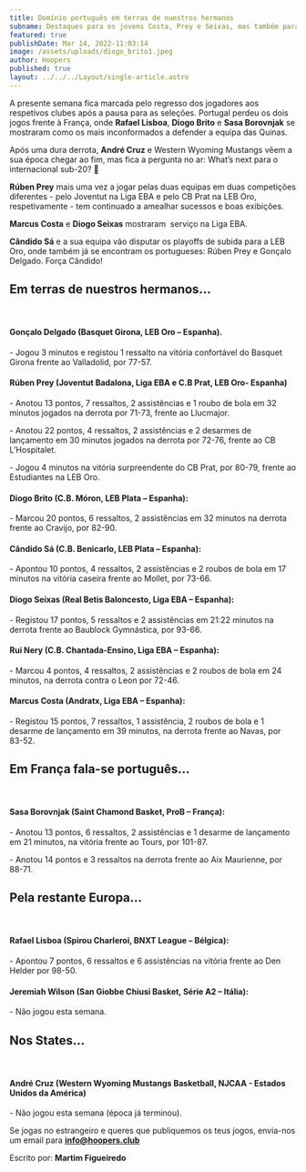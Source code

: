 ```yaml
---
title: Domínio português em terras de nuestros hermanos
subname: Destaques para os jovens Costa, Prey e Seixas, mas também para Brito e Sá
featured: true
publishDate: Mar 14, 2022-11:03:14
image: /assets/uploads/diogo_brito1.jpeg
author: Hoopers
published: true
layout: ../../../Layout/single-article.astro
---
```


A presente semana fica marcada pelo regresso dos jogadores aos respetivos clubes após a pausa para as seleções. Portugal perdeu os dois jogos frente à França, onde **Rafael Lisboa**, **Diogo Brito** e **Sasa Borovnjak** se mostraram como os mais inconformados a defender a equipa das Quinas.

Após uma dura derrota, **André Cruz** e Western Wyoming Mustangs vêem a sua época chegar ao fim, mas fica a pergunta no ar: What’s next para o internacional sub-20? 👀

**Rúben Prey** mais uma vez a jogar pelas duas equipas em duas competições diferentes - pelo Joventut na Liga EBA e pelo CB Prat na LEB Oro, respetivamente - tem continuado a amealhar sucessos e boas exibições.

**Marcus Costa** e **Diogo Seixas** mostraram  serviço na Liga EBA.

**Cândido Sá** e a sua equipa vão disputar os playoffs de subida para a LEB Oro, onde também já se encontram os portugueses: Rúben Prey e Gonçalo Delgado. Força Cândido!

## Em terras de nuestros hermanos…

</br>

#### Gonçalo Delgado (Basquet Girona, LEB Oro – Espanha).

\- Jogou 3 minutos e registou 1 ressalto na vitória confortável do Basquet Girona frente ao Valladolid, por 77-57.

#### Rúben Prey (Joventut Badalona, Liga EBA e C.B Prat, LEB Oro- Espanha)

\- Anotou 13 pontos, 7 ressaltos, 2 assistências e 1 roubo de bola em 32 minutos jogados na derrota por 71-73, frente ao Llucmajor.

\- Anotou 22 pontos, 4 ressaltos, 2 assistências e 2 desarmes de lançamento em 30 minutos jogados na derrota por 72-76, frente ao CB L’Hospitalet.

\- Jogou 4 minutos na vitória surpreendente do CB Prat, por 80-79, frente ao Estudiantes na LEB Oro.

#### Diogo Brito (C.B. Móron, LEB Plata – Espanha):

\- Marcou 20 pontos, 6 ressaltos, 2 assistências em 32 minutos na derrota frente ao Cravijo, por 82-90.

#### Cândido Sá (C.B. Benicarlo, LEB Plata – Espanha):

\- Apontou 10 pontos, 4 ressaltos, 2 assistências e 2 roubos de bola em 17 minutos na vitória caseira frente ao Mollet, por 73-66.

#### Diogo Seixas (Real Betis Baloncesto, Liga EBA – Espanha):

\- Registou 17 pontos, 5 ressaltos e 2 assistências em 21:22 minutos na derrota frente ao Baublock Gymnástica, por 93-66.

#### Rui Nery (C.B. Chantada-Ensino, Liga EBA – Espanha):

\- Marcou 4 pontos, 4 ressaltos, 2 assistências e 2 roubos de bola em 24 minutos, na derrota contra o Leon por 72-46.

#### Marcus Costa (Andratx, Liga EBA – Espanha):

\- Registou 15 pontos, 7 ressaltos, 1 assistência, 2 roubos de bola e 1 desarme de lançamento em 39 minutos, na derrota frente ao Navas, por 83-52.

## Em França fala-se português…

</br>

#### Sasa Borovnjak (Saint Chamond Basket, ProB – França):

\- Anotou 13 pontos, 6 ressaltos, 2 assistências e 1 desarme de lançamento em 21 minutos, na vitória frente ao Tours, por 101-87.

\- Anotou 14 pontos e 3 ressaltos na derrota frente ao Aix Maurienne, por 88-71.

## Pela restante Europa…

</br>

#### Rafael Lisboa (Spirou Charleroi, BNXT League – Bélgica):

\- Apontou 7 pontos, 6 ressaltos e 6 assistências na vitória frente ao Den Helder por 98-50.

#### Jeremiah Wilson (San Giobbe Chiusi Basket, Série A2 – Itália):

\- Não jogou esta semana.

## Nos States…

</br>

#### André Cruz (Western Wyoming Mustangs Basketball, NJCAA - Estados Unidos da América)

\- Não jogou esta semana (época já terminou).

Se jogas no estrangeiro e queres que publiquemos os teus jogos, envia-nos um email para **info@hoopers.club**

Escrito por: **Martim Figueiredo**
